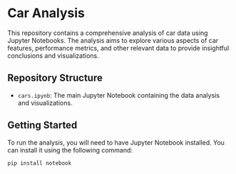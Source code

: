 # Car Analysis

This repository contains a comprehensive analysis of car data using Jupyter Notebooks. The analysis aims to explore various aspects of car features, performance metrics, and other relevant data to provide insightful conclusions and visualizations.

## Repository Structure

- `cars.ipynb`: The main Jupyter Notebook containing the data analysis and visualizations.

## Getting Started

To run the analysis, you will need to have Jupyter Notebook installed. You can install it using the following command:

```bash
pip install notebook
